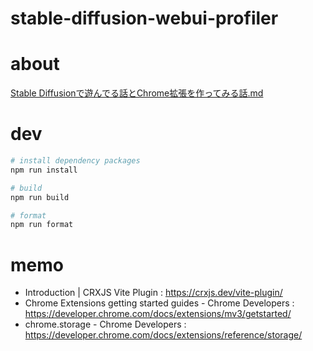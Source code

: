 # stable-diffusion-webui-profiler

# about

[Stable Diffusionで遊んでる話とChrome拡張を作ってみる話.md](https://gist.github.com/stoneream/0f0895142dc6e47390b217ed5f98c8bf)

# dev

```bash
# install dependency packages
npm run install

# build
npm run build

# format
npm run format
```

# memo

- Introduction | CRXJS Vite Plugin : https://crxjs.dev/vite-plugin/
- Chrome Extensions getting started guides - Chrome Developers : https://developer.chrome.com/docs/extensions/mv3/getstarted/
- chrome.storage - Chrome Developers : https://developer.chrome.com/docs/extensions/reference/storage/
